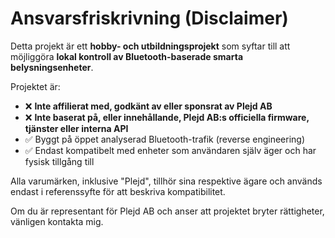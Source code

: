 # Ansvarsfriskrivning (Disclaimer)

Detta projekt är ett **hobby- och utbildningsprojekt** som syftar till att möjliggöra **lokal kontroll av Bluetooth-baserade smarta belysningsenheter**.

Projektet är:
- ❌ **Inte affilierat med, godkänt av eller sponsrat av Plejd AB**
- ❌ **Inte baserat på, eller innehållande, Plejd AB:s officiella firmware, tjänster eller interna API**
- ✅ Byggt på öppet analyserad Bluetooth-trafik (reverse engineering)
- ✅ Endast kompatibelt med enheter som användaren själv äger och har fysisk tillgång till

Alla varumärken, inklusive "Plejd", tillhör sina respektive ägare och används endast i referenssyfte för att beskriva kompatibilitet.

Om du är representant för Plejd AB och anser att projektet bryter rättigheter, vänligen kontakta mig. 